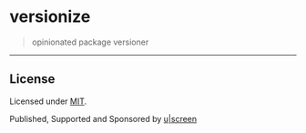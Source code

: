 # versionize

> opinionated package versioner

---

## License

Licensed under [MIT](./LICENSE).

Published, Supported and Sponsored by [u|screen](https://uscreen.de)

